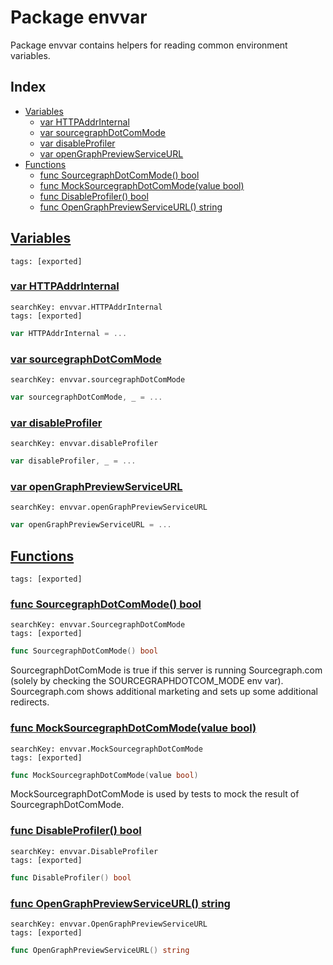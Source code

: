# Package envvar

Package envvar contains helpers for reading common environment variables. 

## Index

* [Variables](#var)
    * [var HTTPAddrInternal](#HTTPAddrInternal)
    * [var sourcegraphDotComMode](#sourcegraphDotComMode)
    * [var disableProfiler](#disableProfiler)
    * [var openGraphPreviewServiceURL](#openGraphPreviewServiceURL)
* [Functions](#func)
    * [func SourcegraphDotComMode() bool](#SourcegraphDotComMode)
    * [func MockSourcegraphDotComMode(value bool)](#MockSourcegraphDotComMode)
    * [func DisableProfiler() bool](#DisableProfiler)
    * [func OpenGraphPreviewServiceURL() string](#OpenGraphPreviewServiceURL)


## <a id="var" href="#var">Variables</a>

```
tags: [exported]
```

### <a id="HTTPAddrInternal" href="#HTTPAddrInternal">var HTTPAddrInternal</a>

```
searchKey: envvar.HTTPAddrInternal
tags: [exported]
```

```Go
var HTTPAddrInternal = ...
```

### <a id="sourcegraphDotComMode" href="#sourcegraphDotComMode">var sourcegraphDotComMode</a>

```
searchKey: envvar.sourcegraphDotComMode
```

```Go
var sourcegraphDotComMode, _ = ...
```

### <a id="disableProfiler" href="#disableProfiler">var disableProfiler</a>

```
searchKey: envvar.disableProfiler
```

```Go
var disableProfiler, _ = ...
```

### <a id="openGraphPreviewServiceURL" href="#openGraphPreviewServiceURL">var openGraphPreviewServiceURL</a>

```
searchKey: envvar.openGraphPreviewServiceURL
```

```Go
var openGraphPreviewServiceURL = ...
```

## <a id="func" href="#func">Functions</a>

```
tags: [exported]
```

### <a id="SourcegraphDotComMode" href="#SourcegraphDotComMode">func SourcegraphDotComMode() bool</a>

```
searchKey: envvar.SourcegraphDotComMode
tags: [exported]
```

```Go
func SourcegraphDotComMode() bool
```

SourcegraphDotComMode is true if this server is running Sourcegraph.com (solely by checking the SOURCEGRAPHDOTCOM_MODE env var). Sourcegraph.com shows additional marketing and sets up some additional redirects. 

### <a id="MockSourcegraphDotComMode" href="#MockSourcegraphDotComMode">func MockSourcegraphDotComMode(value bool)</a>

```
searchKey: envvar.MockSourcegraphDotComMode
tags: [exported]
```

```Go
func MockSourcegraphDotComMode(value bool)
```

MockSourcegraphDotComMode is used by tests to mock the result of SourcegraphDotComMode. 

### <a id="DisableProfiler" href="#DisableProfiler">func DisableProfiler() bool</a>

```
searchKey: envvar.DisableProfiler
tags: [exported]
```

```Go
func DisableProfiler() bool
```

### <a id="OpenGraphPreviewServiceURL" href="#OpenGraphPreviewServiceURL">func OpenGraphPreviewServiceURL() string</a>

```
searchKey: envvar.OpenGraphPreviewServiceURL
tags: [exported]
```

```Go
func OpenGraphPreviewServiceURL() string
```

